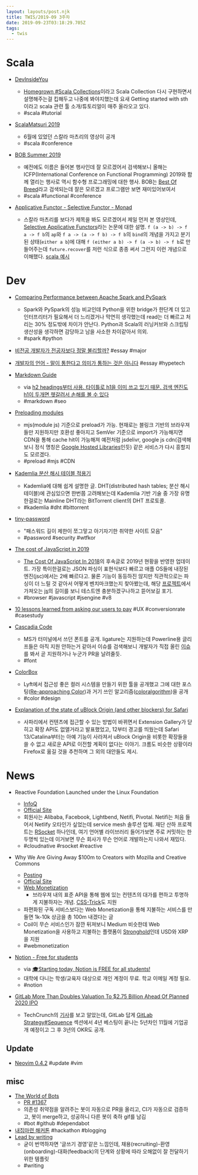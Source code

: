 ```yaml
---
layout: layouts/post.njk
title: TWIS/2019-09 3주차
date: 2019-09-23T03:18:29.705Z
tags:
  - twis
---
```



# Scala
- [DevInsideYou](https://www.youtube.com/channel/UCSBUwLT9zXhUalKfJrc2q2A)
  + [Homegrown #Scala Collections](https://www.youtube.com/playlist?list=PLJGDHERh23x-4bTASKbtwhhAuP6rYQJqE)이라고 Scala Collection 다시 구현하면서 설명해주는걸 킵해두고 나중에 봐야지했는데 요새 Getting started with sth이라고 scala 관련 툴 소개/튜토리얼이 매주 올라오고 있다.
  + #scala #tutorial

- [ScalaMatsuri 2019](https://www.youtube.com/playlist?list=PL39pyF64-WFJj3gPvJ2IqhVCJaiokoZhW)
  + 6월에 있었던 스칼라 마츠리의 영상이 공개
  + #scala #conference

- [BOB Summer 2019](https://www.youtube.com/playlist?list=PLHvf3gk-RdgVsvKkBM8oRKC9-8n4u_GxO)
  + 예전에도 이름은 들어본 행사인데 잘 모르겠어서 검색해보니 올해는 ICFP(International Conference on Functional Programming) 2019와 함께 열리는 행사로 역시 함수형 프로그래밍에 대한 행사. BOB는 [Best Of Breed](http://www.stefan-pfeiffer.de/2015/02/12/BOB-Konferenz-2015.html)라고 검색되는데 잘은 모르겠고 프로그램만 보면 재미있어보여서
  + #scala #functional #conference

- [Applicative Functor - Selective Functor - Monad](https://www.youtube.com/watch?v=gs7MNm6YMX4)
  + 스칼라 마츠리를 보다가 제목을 봐도 모르겠어서 제일 먼저 본 영상인데, [Selective Applicative Functors](https://www.staff.ncl.ac.uk/andrey.mokhov/selective-functors.pdf)라는 논문에 대한 설명. `f (a -> b) -> f a -> f b`의 `ap`와 `f a -> (a -> f b) -> f b`의 `bind`의 개념을 가지고 분기된 상태(`either a b`)에 대해 `f (either a b) -> f (a -> b) -> f b`로 만들어주는데 `future.recover`를 저런 식으로 종종 써서 그런지 이런 개념으로 이해했다. [scala 예시](https://github.com/cb372/cats-selective/blob/master/core/src/main/scala/cats/Selective.scala)


# Dev
- [Comparing Performance between Apache Spark and PySpark](https://medium.com/@sahandfarazzarrinkoub/comparing-performance-between-apache-spark-and-pyspark-63d68c067a55)
  + Spark와 PySpark의 성능 비교인데 Python을 위한 bridge가 한단계 더 있고 인터프리터가 필요해서 더 느리겠거나 막연히 생각했는데 read는 더 빠르고 처리는 30% 정도밖에 차이가 안난다. Python과 Scala의 러닝커브와 스크립팅 생산성을 생각하면 감당하고 남을 사소한 차이같아서 의외.
  + #spark #python

- [비전공 개발자가 전공자보다 정말 불리할까?](https://evan-moon.github.io/2019/09/09/major-is-not-important/) #essay #major

- [개발자의 언어 - 말이 통한다고 의미가 통하는 것은 아니다](https://medium.com/@euncho/%EA%B0%9C%EB%B0%9C%EC%9E%90%EC%9D%98-%EC%96%B8%EC%96%B4-1ac836cf2826) #essay #hypetech

- [Markdown Guide](https://about.gitlab.com/handbook/product/technical-writing/markdown-guide/)
  + via [h2 headings부터 사용. 타이틀로 h1을 이미 쓰고 있기 때문. 검색 엔진도 h1이 두개면 헷갈려서 손해를 볼 수 있다](https://twitter.com/ohyecloudy/status/1174095746460803072)
  + #markdown #seo

- [Preloading modules](https://developers.google.com/web/updates/2017/12/modulepreload)
  + mjs(module js) 기준으로 preload가 가능. 현재로는 블링크 기반의 브라우져들만 지원하지만 호환성 좋아지고 SemVer 기준으로 import가 가능해지면 CDN을 통해 cache hit이 가능해져 예전처럼 jsdelivr, google js cdn(검색해보니 정식 명칭은 [Google Hosted Libraries](https://developers.google.com/speed/libraries/)인듯) 같은 서비스가 다시 흥할지도 모르겠다.
  + #preload #mjs #CDN

- [Kademlia 분산 해시 테이블 적용기](https://snack.planetarium.dev/kor/2019/09/kademlia/)
  + Kademlia에 대해 쉽게 설명한 글. DHT(distributed hash tables; 분산 해시 테이블)에 관심있으면 한번쯤 고려해보는데 Kademlia 기반 기술 중 가장 유명한걸로는 Mainline DHT라는 BitTorrent client의 DHT 프로토콜.
  + #kademlia #dht #bittorrent

- [tiny-password](https://github.com/xnuk/tiny-password)
  + "패스워드 길이 제한이 쪼그맣고 아기자기한 취약한 사이트 모음"
  + #password #security #wtfkor

- [The cost of JavaScript in 2019](https://v8.dev/blog/cost-of-javascript-2019)
  + [The Cost Of JavaScript In 2018](https://medium.com/@addyosmani/the-cost-of-javascript-in-2018-7d8950fbb5d4)의 후속글로 2019년 현황을 반영한 업데이트. 가장 특이한걸로는 JSON 파싱이 표현식보다 빠르고 애플 OS들에 내장된 엔진(jsc)에서는 2배 빠르다고. 물론 기능이 동등하진 않지만 직관적으로는 파싱이 더 느릴 것 같아서 어떻게 벤치마크했는지 찾아봤는데, 해당 [프로젝트](https://github.com/GoogleChromeLabs/json-parse-benchmark)에서 가져오는 [js](https://raw.githubusercontent.com/WebKit/webkit/ffdd2799d3237993354978b9d0cdd1d248fe3787/PerformanceTests/JetStream2/SeaMonster/inspector-json-payload.js)의 길이를 보니 테스트엔 충분하겠구나하고 뜯어보길 포기.
  + #browser #javascript #jsengine #v8

- [10 lessons learned from asking our users to pay](https://www.mobilespoon.net/2019/09/10-lessons-learned-payment-through-our.html) #UX #conversionrate #casestudy

- [Cascadia Code](https://devblogs.microsoft.com/commandline/cascadia-code/)
  + MS가 터미널에서 쓰던 폰트를 공개. ligature는 지원하는데 Powerline용 글리프들은 아직 지원 안하는거 같아서 이슈를 검색해보니 개발자가 직접 올린 [이슈](https://github.com/microsoft/cascadia-code/issues/10)를 봐서 곧 지원하거나 누군가 PR을 날려줄듯.
  + #font

- [ColorBox](https://www.colorbox.io)
  + Lyft에서 접근성 좋은 컬러 시스템을 만들기 위한 툴을 공개했고 그에 대한 포스팅([Re-approaching Color](https://design.lyft.com/re-approaching-color-9e604ba22c88))과 거기 쓰인 알고리즘([coloralgorithm](https://github.com/lyft/coloralgorithm))을 공개
  + #color #design

- [Explanation of the state of uBlock Origin (and other blockers) for Safari](https://github.com/el1t/uBlock-Safari/issues/158)
  + 사파리에서 컨텐츠에 접근할 수 있는 방법이 바뀌면서 Extension Gallery가 닫히고 확장 API도 없앨거라고 발표했었고, 12부터 경고를 띄웠는데 Safari 13/Catalina부터는 아예 기능이 사라져서 uBlock Origin을 비롯한 확장들을 쓸 수 없고 새로운 API로 이전할 계획이 없다는 이야기. 크롬도 비슷한 상황이라 Firefox로 옮길 것을 추천하며 그 외의 대안들도 제시.


# News
- Reactive Foundation Launched under the Linux Foundation
  + [InfoQ](https://www.infoq.com/news/2019/09/reactive-foundation-launched/)
  + [Official Site](https://reactive.foundation/)
  + 회원사는 Alibaba, Facebook, Lightbend, Netifi, Pivotal. Netifi는 처음 들어서 Netlify 오타인가 싶었는데 service mesh 솔루션 업체. 재단 산하 프로젝트는 [RSocket](http://rsocket.io/) 하나인데, 여기 언어별 라이브러리 들어가보면 주로 커밋하는 한두명씩 있는데 이거보면 무슨 회사가 무슨 언어로 개발하는지 나와서 재밌다.
  + #cloudnative #rsocket #reactive

- Why We Are Giving Away $100m to Creators with Mozilla and Creative Commons
  + [Posting](https://coil.com/p/coil/Coil-Mozilla-and-Creative-Commons-Launch-100-Million-Grant-for-the-Web-to-Advance-Web-Monetization-f/Bdp8Hgcf4)
  + [Official Site](https://www.grantfortheweb.org/)
  + [Web Monetization](https://webmonetization.org/)
    - 브라우져 내의 표준 API을 통해 웹에 있는 컨텐츠의 대가를 편하고 투명하게 지불하자는 개념. [CSS-Trick](https://css-tricks.com/site-monetization-with-coil-and-removing-ads-for-supporters/)도 지원
  + 파편화된 구독 서비스보다는 Web Monetization을 통해 지불하는 서비스를 만들면 1k-10k 상금을 총 100m 내겠다는 글
  + Coil이 무슨 서비스인가 잠깐 뒤져보니 Medium 비슷한데 Web Monetization을 사용하고 지불하는 플랫폼이 [Stronghold](https://stronghold.co/)인데 USD와 XRP을 지원
  + #webmonetization

- [Notion - Free for students](https://www.notion.so/students)
  + via [🎓Starting today, Notion is FREE for all students!](https://twitter.com/NotionHQ/status/1173992150918238209/)
  + 대학에 다니는 학생/교육자 대상으로 개인 계정이 무료. 학교 이메일 계정 필요.
  + #notion

- [GitLab More Than Doubles Valuation To $2.75 Billion Ahead Of Planned 2020 IPO](https://www.forbes.com/sites/alexkonrad/2019/09/17/gitlab-doubles-valuation-to-nearly-3-billion/)
  + TechCrunch의 [기사](https://techcrunch.com/2019/09/17/gitlab-hauls-in-268m-series-e-on-2-768b-valuation/)를 보고 알았는데, GitLab 답게 [GitLab Strategy#Sequence](https://about.gitlab.com/company/strategy/#sequence) 섹션에서 4년 베스팅이 끝나는 5년차인 11월에 기업공개 예정이고 그 후 3년의 OKR도 공개.


## Update
- [Neovim 0.4.2](https://github.com/neovim/neovim/releases/tag/v0.4.20) #update #vim


## misc
- [The World of Bots](https://twitter.com/gabro27/status/1173547934132178944)
  + [PR #1367](https://github.com/buildo/react-components/pull/1367)
  + 의존성 취약점을 알려주는 봇이 자동으로 PR을 올리고, CI가 자동으로 검증하고, 봇이 merge하고, 성공하니 다른 봇이 축하 gif를 남김
  + #bot #github #dependabot
- [내집마련 해커톤](https://www.notion.so/be735a45ff444a48bd4a23a0a299e2e5) #hackathon #blogging
- [Lead by writing](https://slite.com/handbook/manager/employee-feedback)
  + 굳이 번역하자면 '글쓰기 경영'같은 느낌인데, 채용(recruiting)-환영(onboarding)-대화(feedback)의 단계와 상황에 따라 오해없이 잘 전달하기 위한 템플릿
  + #writing
